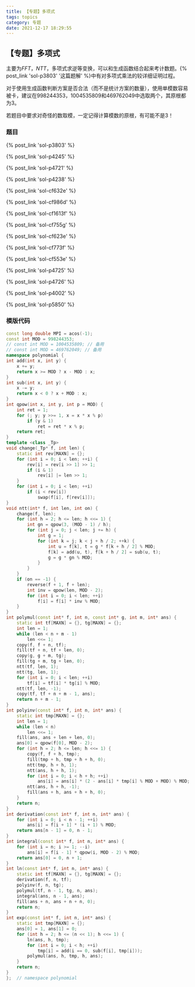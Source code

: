 ```yaml
---
title: 【专题】多项式
tags: topics
category: 专题
date: 2021-12-17 18:29:55
---
```


## 【专题】多项式

主要为$FFT$，$NTT$，多项式求逆等变换，可以和生成函数结合起来考计数题。{% post_link 'sol-p3803' '这篇题解' %}中有对多项式乘法的较详细证明过程。

对于使用生成函数判断方案是否合法（而不是统计方案的数量），使用单模数容易被卡，建议在$998244353$，$1004535809$和$469762049$中选取两个，其原根都为$3$。

若题目中要求对奇怪的数取模，一定记得计算模数的原根，有可能不是$3$！

<!-- more -->
### 题目

{% post_link 'sol-p3803' %} </br>

{% post_link 'sol-p4245' %} </br>

{% post_link 'sol-p4721' %} </br>

{% post_link 'sol-p4238' %} </br>

{% post_link 'sol-cf632e' %} </br>

{% post_link 'sol-cf986d' %} </br>

{% post_link 'sol-cf1613f' %} </br>

{% post_link 'sol-cf755g' %} </br>

{% post_link 'sol-cf623e' %} </br>

{% post_link 'sol-cf773f' %} </br>

{% post_link 'sol-cf553e' %} </br>

{% post_link 'sol-p4725' %} </br>

{% post_link 'sol-p4726' %} </br>

{% post_link 'sol-p4002' %} </br>

{% post_link 'sol-p5850' %}

### 模版代码
```cpp
const long double MPI = acos(-1);
const int MOD = 998244353;
// const int MOD = 1004535809; // 备用
// const int MOD = 469762049; // 备用
namespace polynomial {
int add(int x, int y) {
    x += y;
    return x >= MOD ? x - MOD : x;
}
int sub(int x, int y) {
    x -= y;
    return x < 0 ? x + MOD : x;
}
int qpow(int x, int y, int p = MOD) {
    int ret = 1;
    for (; y; y >>= 1, x = x * x % p)
        if (y & 1)
            ret = ret * x % p;
    return ret;
}
template <class _Tp>
void change(_Tp* f, int len) {
    static int rev[MAXN] = {};
    for (int i = 0; i < len; ++i) {
        rev[i] = rev[i >> 1] >> 1;
        if (i & 1)
            rev[i] |= len >> 1;
    }
    for (int i = 0; i < len; ++i)
        if (i < rev[i])
            swap(f[i], f[rev[i]]);
}
void ntt(int* f, int len, int on) {
    change(f, len);
    for (int h = 2; h <= len; h <<= 1) {
        int gn = qpow(3, (MOD - 1) / h);
        for (int j = 0; j < len; j += h) {
            int g = 1;
            for (int k = j; k < j + h / 2; ++k) {
                int u = f[k], t = g * f[k + h / 2] % MOD;
                f[k] = add(u, t), f[k + h / 2] = sub(u, t);
                g = g * gn % MOD;
            }
        }
    }
    if (on == -1) {
        reverse(f + 1, f + len);
        int inv = qpow(len, MOD - 2);
        for (int i = 0; i < len; ++i)
            f[i] = f[i] * inv % MOD;
    }
}
int polymul(const int* f, int n, const int* g, int m, int* ans) {
    static int tf[MAXN] = {}, tg[MAXN] = {};
    int len = 1;
    while (len < n + m - 1)
        len <<= 1;
    copy(f, f + n, tf);
    fill(tf + n, tf + len, 0);
    copy(g, g + m, tg);
    fill(tg + m, tg + len, 0);
    ntt(tf, len, 1);
    ntt(tg, len, 1);
    for (int i = 0; i < len; ++i)
        tf[i] = tf[i] * tg[i] % MOD;
    ntt(tf, len, -1);
    copy(tf, tf + n + m - 1, ans);
    return n + m - 1;
}
int polyinv(const int* f, int n, int* ans) {
    static int tmp[MAXN] = {};
    int len = 1;
    while (len < n)
        len <<= 1;
    fill(ans, ans + len + len, 0);
    ans[0] = qpow(f[0], MOD - 2);
    for (int h = 2; h <= len; h <<= 1) {
        copy(f, f + h, tmp);
        fill(tmp + h, tmp + h + h, 0);
        ntt(tmp, h + h, 1);
        ntt(ans, h + h, 1);
        for (int i = 0; i < h + h; ++i)
            ans[i] = ans[i] * (2 - ans[i] * tmp[i] % MOD + MOD) % MOD;
        ntt(ans, h + h, -1);
        fill(ans + h, ans + h + h, 0);
    }
    return n;
}
int derivation(const int* f, int n, int* ans) {
    for (int i = 0; i < n - 1; ++i)
        ans[i] = f[i + 1] * (i + 1) % MOD;
    return ans[n - 1] = 0, n - 1;
}
int integral(const int* f, int n, int* ans) {
    for (int i = n; i >= 1; --i)
        ans[i] = f[i - 1] * qpow(i, MOD - 2) % MOD;
    return ans[0] = 0, n + 1;
}
int ln(const int* f, int n, int* ans) {
    static int tf[MAXN] = {}, tg[MAXN] = {};
    derivation(f, n, tf);
    polyinv(f, n, tg);
    polymul(tf, n - 1, tg, n, ans);
    integral(ans, n - 1, ans);
    fill(ans + n, ans + n + n, 0);
    return n;
}
int exp(const int* f, int n, int* ans) {
    static int tmp[MAXN] = {};
    ans[0] = 1, ans[1] = 0;
    for (int h = 2; h <= (n << 1); h <<= 1) {
        ln(ans, h, tmp);
        for (int i = 0; i < h; ++i)
            tmp[i] = add(i == 0, sub(f[i], tmp[i]));
        polymul(ans, h, tmp, h, ans);
    }
    return n;
}
};  // namespace polynomial
```


